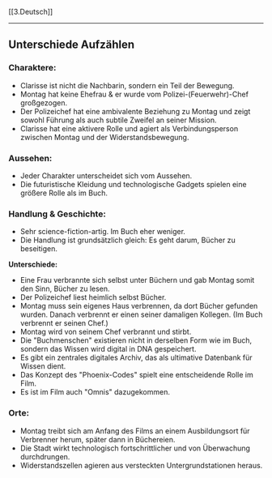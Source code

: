 [[3.Deutsch]]

---
## Unterschiede Aufzählen
### Charaktere:
- Clarisse ist nicht die Nachbarin, sondern ein Teil der Bewegung.
- Montag hat keine Ehefrau & er wurde vom Polizei-(Feuerwehr)-Chef großgezogen.
- Der Polizeichef hat eine ambivalente Beziehung zu Montag und zeigt sowohl Führung als auch subtile Zweifel an seiner Mission.
- Clarisse hat eine aktivere Rolle und agiert als Verbindungsperson zwischen Montag und der Widerstandsbewegung.
### Aussehen:
- Jeder Charakter unterscheidet sich vom Aussehen.
- Die futuristische Kleidung und technologische Gadgets spielen eine größere Rolle als im Buch.
### Handlung & Geschichte:
- Sehr science-fiction-artig. Im Buch eher weniger.
- Die Handlung ist grundsätzlich gleich: Es geht darum, Bücher zu beseitigen.

**Unterschiede:**
- Eine Frau verbrannte sich selbst unter Büchern und gab Montag somit den Sinn, Bücher zu lesen.
- Der Polizeichef liest heimlich selbst Bücher.
- Montag muss sein eigenes Haus verbrennen, da dort Bücher gefunden wurden. Danach verbrennt er einen seiner damaligen Kollegen. (Im Buch verbrennt er seinen Chef.)
- Montag wird von seinem Chef verbrannt und stirbt.
- Die "Buchmenschen" existieren nicht in derselben Form wie im Buch, sondern das Wissen wird digital in DNA gespeichert.
- Es gibt ein zentrales digitales Archiv, das als ultimative Datenbank für Wissen dient.
- Das Konzept des "Phoenix-Codes" spielt eine entscheidende Rolle im Film.
- Es ist im Film auch "Omnis" dazugekommen.

### Orte:
- Montag treibt sich am Anfang des Films an einem Ausbildungsort für Verbrenner herum, später dann in Büchereien.
- Die Stadt wirkt technologisch fortschrittlicher und von Überwachung durchdrungen.
- Widerstandszellen agieren aus versteckten Untergrundstationen heraus.